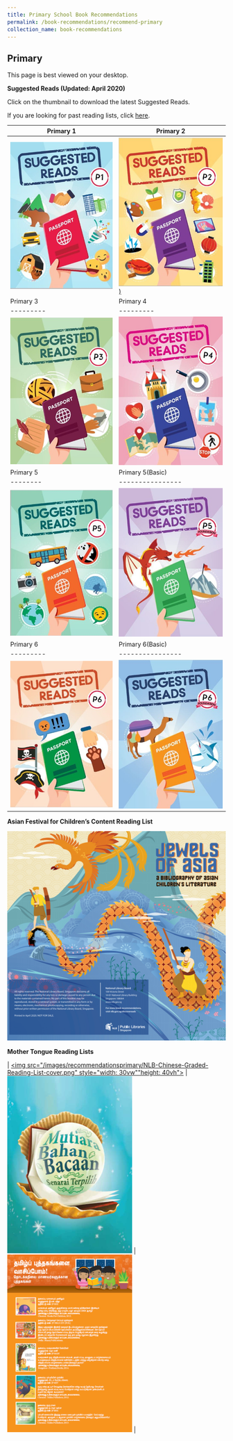 ```yaml
---
title: Primary School Book Recommendations
permalink: /book-recommendations/recommend-primary
collection_name: book-recommendations
---
```


## **Primary**

This page is best viewed on your desktop.

**Suggested Reads (Updated: April 2020)**

Click on the thumbnail to download the latest Suggested Reads.

If you are looking for past reading lists, click [here](/book-recommendations/archives/recommend-primary-archives).

| Primary 1 | Primary 2 |
| --------- | --------- |
| [![Primary 1 Suggested Reads Image](/images/recommendationsprimary/p1-GRL.jpg)](/images/recommendationsprimary/NLB-Suggested-Reads-Primary-P1-FA-VER-300320.pdf) | [![Primary 2 Suggested Reads Image](/images/recommendationsprimary/p2-GRL.jpg))](/images/recommendationsprimary/NLB-Suggested-Reads-Primary-P2-FA-VER-300320.pdf) |
| Primary 3 | Primary 4 | 
| --------- | --------- |
| [![Primary 3 Suggested Reads Image](/images/recommendationsprimary/p3-GRL.jpg)](/images/recommendationsprimary/NLB-Suggested-Reads-Primary-P3-FA-VER-300320.pdf) | [![Primary 4 Suggested Reads Image](/images/recommendationsprimary/p4-GRL.jpg)](/images/recommendationsprimary/NLB-Suggested-Reads-Primary-P4-FA-VER-300320.pdf) | 
| Primary 5 | Primary 5(Basic) |
| -------- | ---------------- |
| [![Primary 5 Suggested Reads Image](/images/recommendationsprimary/p5-GRL.jpg)](/images/recommendationsprimary/NLB-Suggested-Reads-Primary-P5-FA-VER-300320.pdf) | [![Primary 5 Basic Suggested Reads Image](/images/recommendationsprimary/p5-Basic-GRL.jpg)](/images/recommendationsprimary/NLB-Suggested-Reads-Primary-P5F-FA-VER-300320.pdf)
| Primary 6 | Primary 6(Basic) |
| --------- | ---------------- |
| [![Primary 6 Suggested Reads Image](/images/recommendationsprimary/p6-GRL.jpg)](/images/recommendationsprimary/NLB-Suggested-Reads-Primary-P6-FA-VER-300320.pdf) | [![Primary 6 Basic Suggested Reads Image](/images/recommendationsprimary/p6-Basic-GRL.jpg)](/images/recommendationsprimary/NLB-Suggested-Reads-Primary-P6F-FA-VER-300320.pdf) |

**Asian Festival for Children’s Content Reading List**

[![Asian Festival image](/images/recommendationsprimary/AFCC-1.png)](/images/recommendationsprimary/20200331_NLB_AFCCReadingList-LOW-RES-1.pdf) 

**Mother Tongue Reading Lists**

| <a href="images/recommendationsprimary/NLB-Chinese-Graded-Reading- List-FA-with- cropmarks.pdf"><img src="/images/recommendationsprimary/NLB-Chinese-Graded-Reading-List-cover.png" style="width: 30vw""height: 40vh"></a> | <a href="/images/recommendationsprimary/NLB-Malay-Graded-Reading-List-Pri.pdf"><img src="/images/recommendationsprimary/NLB-Malay-Graded-Reading-List-cover.png" style="width: 30vw"></a> | <a href="images/recommendationsprimary/NLB-Tamil-Graded-Reading-List-Pri.pdf"><img src="/images/recommendationsprimary/NLB-Tamil-Graded-Reading-List-cover.png" style="width: 30vw"></a> |

